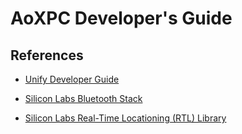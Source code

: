 # AoXPC Developer's Guide

## References

- [Unify Developer Guide](../../../../doc/readme_developer.md)

- [Silicon Labs Bluetooth Stack](https://docs.silabs.com/bluetooth/latest/)

- [Silicon Labs Real-Time Locationing (RTL) Library](https://docs.silabs.com/rtl-lib/latest/)
